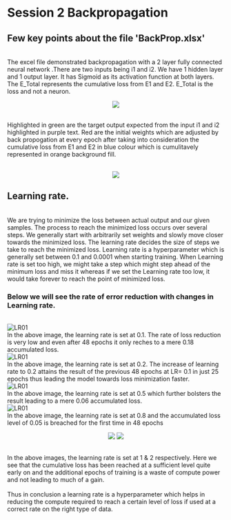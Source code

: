 
# Session 2 Backpropagation

## Few key points about the file 'BackProp.xlsx'

<br />The excel file demonstrated backpropagation with a 2 layer fully connected neural network .There are two inputs being i1 and i2. We have 1 hidden layer and 1 output layer. It has Sigmoid  as its activation function at both layers.  The E_Total represents the cumulative loss from E1 and E2. E_Total is the loss and not a neuron.
<p align="center">
  <img src="https://user-images.githubusercontent.com/90038094/135690470-e26fe6fb-6390-44bd-a22b-07087095a2de.JPG" />
</p>
<br />Highlighted in green are the target output expected from the input i1 and i2 highlighted in purple text. Red are the initial weights which are adjusted by back propogation at every epoch after taking into consideration the cumulative loss from E1 and E2 in blue colour which is cumulitavely represented in orange background fill.

<p align="center">
  <br /><img src="https://user-images.githubusercontent.com/90038094/135690949-075ff26c-eeb5-49e4-a69c-1493f440154d.JPG" />
</p>

## Learning rate.

<br />We are trying to minimize the loss between actual output and our given samples. The process to reach the minimized loss occurs over several steps. We generally start with arbitrarily set weights and slowly move closer towards the minimized loss. The learning rate decides the size of steps we take to reach the minimized loss. Learning rate is a hyperparameter which is generally set between 0.1 and 0.0001 when starting training. When Learning rate is set too high, we might take a step which might step ahead of the minimum loss and miss it whereas if we set the Learning rate too low, it would take forever to reach the point of minimized loss.

### Below we will see the rate of error reduction with changes in Learning rate.

<br />![LR01](https://user-images.githubusercontent.com/90038094/135686967-828409cc-79b6-43c5-880a-e3849d0970fb.JPG)
<br />In the above image, the learning rate is set at 0.1. The rate of loss reduction is very low and even after 48 epochs it only reches to a mere 0.18 accumulated loss.
<br />![LR01](https://user-images.githubusercontent.com/90038094/135687839-58408457-1261-46a3-985a-fba164439002.JPG)
<br />In the above image, the learning rate is set at 0.2. The increase of learning rate to 0.2 attains the result of the previous 48 epochs at LR= 0.1 in just 25 epochs thus leading the model towards loss minimization faster.
<br />![LR01](https://user-images.githubusercontent.com/90038094/135687921-82c3bbd0-2d0e-4486-891d-6f819ee98e75.JPG)
<br />In the above image, the learning rate is set at 0.5 which further bolsters the result leading to a mere 0.06 accumulated loss.
<br />![LR01](https://user-images.githubusercontent.com/90038094/135687985-c0966b0f-af83-4f8e-a607-bc1e68105910.JPG)
<br />In the above image, the learning rate is set at 0.8 and the accumulated loss level of 0.05 is breached for the first time in 48 epochs
<br />
<p align="center">
  <img src="https://user-images.githubusercontent.com/90038094/135688078-8269445c-5f7e-419d-a158-728afdd2e6cc.JPG" />
  <img src="https://user-images.githubusercontent.com/90038094/135688124-25fcf6bc-5de5-483e-9c13-b26b404bcef5.JPG" />
</p>
<br />In the above images, the learning rate is set at 1 & 2 respectively. Here we see that the cumulative loss has been reached at a sufficient level quite early on and the additional epochs of training is a waste of compute power and not leading to much of a gain.
<br />
<br />Thus in conclusion a learning rate is a hyperparameter which helps in reducing the compute required to reach a certain level of loss if used at a correct rate on the right type of data.
